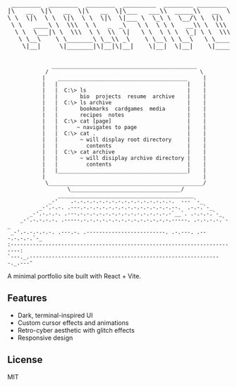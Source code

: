 <div align="left">

<pre>
 ________  ________  ________  _________  ________ ________  ___       ___  ________     
|\   __  \|\   __  \|\   __  \|\___   ___\\  _____\\   __  \|\  \     |\  \|\   __  \    
\ \  \|\  \ \  \|\  \ \  \|\  \|___ \  \_\ \  \__/\ \  \|\  \ \  \    \ \  \ \  \|\  \   
 \ \   ____\ \  \\\  \ \   _  _\   \ \  \ \ \   __\\ \  \\\  \ \  \    \ \  \ \  \\\  \  
  \ \  \___|\ \  \\\  \ \  \\  \|   \ \  \ \ \  \_| \ \  \\\  \ \  \____\ \  \ \  \\\  \ 
   \ \__\    \ \_______\ \__\\ _\    \ \__\ \ \__\   \ \_______\ \_______\ \__\ \_______\
    \|__|     \|_______|\|__|\|__|    \|__|  \|__|    \|_______|\|_______|\|__|\|_______|

</pre>

</div>

```
              ______________________________________________
            /                                                \
           |    _________________________________________     |
           |   |                                         |    |
           |   |  C:\> ls                                |    |
           |   |       bio  projects  resume  archive    |    |
           |   |  C:\> ls archive                        |    |
           |   |       bookmarks  cardgames  media       |    |
           |   |       recipes  notes                    |    |
           |   |  C:\> cat [page]                        |    |
           |   |      ~ navigates to page                |    |
           |   |  C:\> cat .                             |    |
           |   |       ~ will display root directory     |    |
           |   |         contents                        |    |
           |   |  C:\> cat archive                       |    |
           |   |       ~ will disiplay archive directory |    |
           |   |         contents                        |    |
           |   |_________________________________________|    |
           |                                                  |
            \_________________________________________________/
                   \___________________________________/
                ___________________________________________
             _-'    .-.-.-.-.-.-.-.-.-.-.-.-.-.-.-.-.  --- `-_
          _-'.-.-. .---.-.-.-.-.-.-.-.-.-.-.-.-.-.-.--.  .-.-.`-_
       _-'.-.-.-. .---.-.-.-.-.-.-.-.-.-.-.-.-.-.-.-`__`. .-.-.-.`-_
    _-'.-.-.-.-. .-----.-.-.-.-.-.-.-.-.-.-.-.-.-.-.-----. .-.-.-.-.`-_
 _-'.-.-.-.-.-. .---.-. .-------------------------. .-.---. .---.-.-.-.`-_
:-------------------------------------------------------------------------:
`---._.-------------------------------------------------------------._.---'
```

A minimal portfolio site built with React + Vite.

## Features

- Dark, terminal-inspired UI
- Custom cursor effects and animations
- Retro-cyber aesthetic with glitch effects
- Responsive design

## License

MIT

